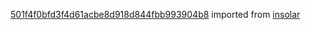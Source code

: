 [501f4f0bfd3f4d61acbe8d918d844fbb993904b8](https://github.com/insolar/insolar/commit/501f4f0bfd3f4d61acbe8d918d844fbb993904b8) imported from [insolar](https://github.com/insolar/insolar)
